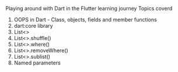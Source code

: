 Playing around with Dart in the Flutter learning journey
Topics coverd
1. OOPS in Dart - Class, objects, fields and member functions
2. dart:core library
3. List<>
4. List<>.shuffle()
5. List<>.where()
6. List<>.removeWhere()
7. List<>.sublist()
8. Named parameters
